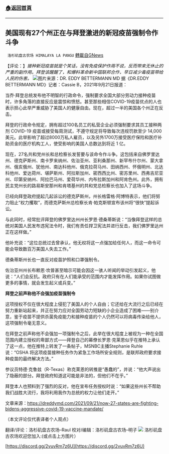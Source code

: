###  [:house:返回首頁](https://github.com/ourhimalayas/txt)
---


## 美国现有27个州正在与拜登激进的新冠疫苗强制令作斗争
` 洛杉矶盘古农场 HIMALAYA LA PANGU` [轉載自GNews](https://gnews.org/zh-hans/1549676/)

【评论：】*接种新冠疫苗就是个笑话，没有免疫保护作用不说，反而带来无休止的严重的副作用。拜登该醒醒了，和爆料革命新中国联邦合作，早日减少毒疫苗带给人民的伤害。*
![](https://assets.gnews.org/wp-content/uploads/2021/09/图片1-72.jpg)图片来源：DR. EDDY BETTERMANN MD
据《DR.EDDY BETTERMANN MD》记者：Cassie B，2021年9月21日报道：

当乔·拜登总统发布他不明智的行政命令，强制要求全国大部分劳动力接种疫苗时，许多角落的直接反应是震惊和愤怒。甚至那些相信COVID-19疫苗优点的人也表示担心此举严重威胁了美国人的健康自由。现在，超过一半的美国各个州正在反击。

拜登的行政命令规定，拥有超过100名员工的私营企业必须强制要求其员工接种两剂 COVID-19 疫苗或接受每周测试，不遵守规定将导致每次违规罚款至少 14,000 美元。此举影响了超过8000万私人雇员，以及另外1700万接受医疗保险和医疗补助资金的医疗机构工人，使受影响的美国人总数达到将近 1 亿。

现在，27名共和党州长和总检察长发誓要与该命令作斗争。这包括来自佛罗里达州、德克萨斯州、南卡罗来纳州、佐治亚州、亚利桑那州、新罕布什尔州、蒙大拿州、俄亥俄州、犹他州、南达科他州、俄克拉荷马州、田纳西州、怀俄明州、北达科他州、爱达荷州、堪萨斯州、阿拉斯加州、密西西比州、密苏里州、西弗吉尼亚州、印第安纳州、阿拉巴马州、爱荷华州、内布拉斯加州和阿肯色州。此外，拥有民主党州长的路易斯安那州和肯塔基州的共和党总检察长也加入了这场斗争。

已经向拜登政府提起几起诉讼的德克萨斯州，州长格雷格·阿博特表示，他们将努力阻止“权力攫取”，而德克萨斯州总检察长肯·帕克斯顿宣布该州将“很快”提起诉讼。

与此同时，经常批评拜登的佛罗里达州州长罗恩·德桑蒂斯说：“当像拜登这样的总统对美国人民发布违宪法令时，我们有责任捍卫宪法并进行反击，我们佛罗里达州正在这样做。”

他补充说：“这位总统过去曾承认，他无权将这一点强加给任何人，而这一命令可能会导致数百万美国人失去工作。”

德桑蒂斯州长也一直反对疫苗护照和口罩强制令。

佐治亚州州长布赖恩·坎普甚至暗示可能会因这一骇人听闻的举动引发起义，他说：“人们会反抗。政府只有在人们能承受的范围内才能发挥作用。如果你试图做更多的事情，就会发生起义或兵变。”

**拜登之前声称他不会强加疫苗强制令**

这项授权不仅在很大程度上侵犯了美国人的个人自由；它还给在大流行之后已经在努力重新站起来，并正在努力应对全国劳动力短缺的小企业造成了困难——别介意，鉴于疫苗不提供杀菌免疫能力和接种疫苗的个人仍然可以将病毒传染给他人，这项强制令毫无意义。

在拜登之前声称他不会强加一项强制令之后，此举在很大程度上被视为一种在全国范围内建立授权的卑鄙方式——拜登自己的幕僚长罗恩·克莱恩似乎在推特上承认了这一点，他在推特上转发了一条帖子，MSNBC主播Stephanie Ruhle 说：“OSHA 将这项疫苗接种任务作为紧急工作场所安全规则，是联邦政府要求接种疫苗的最终解决方法。”

参议员特德·克鲁兹（R-Texas）称克莱恩的转推是“愚蠢的”，并说：“他大声说出了隐蔽的部分。拜登政府知道这可能是非法的，但他们不在乎。”

拜登本人也预料到了强烈的反对，他在宣布任务授权时说：“如果这些州长不帮助我们战胜大流行，我将利用我作为总统的权力让他们走开。”

文章来源：https://dreddymd.com/2021/09/21/now-27-states-are-fighting-bidens-aggressive-covid-19-vaccine-mandate/

（本文评论仅代表译者个人观点）

翻译/评论：洛杉矶盘古农场–Raul
校对/编辑：洛杉矶盘古农场–明子
![](https://assets.gnews.org/wp-content/uploads/2021/03/WhatsApp-Image-2021-06-26-at-22.05.30.jpeg)
洛杉矶盘古农场欢迎您加入:(或点击上方图片）

[https://discord.gg/2vuvRm7z6U](https://discord.gg/2vuvRm7z6U)
